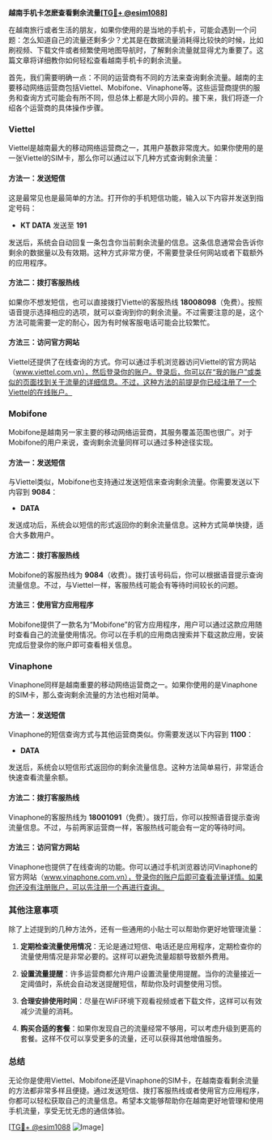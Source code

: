 **越南手机卡怎麽查看剩余流量[[TG💪+ @esim1088](https://t.me/s/esim1088)]**

在越南旅行或者生活的朋友，如果你使用的是当地的手机卡，可能会遇到一个问题：怎么知道自己的流量还剩多少？尤其是在数据流量消耗得比较快的时候，比如刷视频、下载文件或者频繁使用地图导航时，了解剩余流量就显得尤为重要了。这篇文章将详细教你如何轻松查看越南手机卡的剩余流量。

首先，我们需要明确一点：不同的运营商有不同的方法来查询剩余流量。越南的主要移动网络运营商包括Viettel、Mobifone、Vinaphone等。这些运营商提供的服务和查询方式可能会有所不同，但总体上都是大同小异的。接下来，我们将逐一介绍各个运营商的具体操作步骤。

### Viettel

Viettel是越南最大的移动网络运营商之一，其用户基数非常庞大。如果你使用的是一张Viettel的SIM卡，那么你可以通过以下几种方式查询剩余流量：

#### 方法一：发送短信
这是最常见也是最简单的方法。打开你的手机短信功能，输入以下内容并发送到指定号码：
- **KT DATA** 发送至 **191**
  
发送后，系统会自动回复一条包含你当前剩余流量的信息。这条信息通常会告诉你剩余的数据量以及有效期。这种方式非常方便，不需要登录任何网站或者下载额外的应用程序。

#### 方法二：拨打客服热线
如果你不想发短信，也可以直接拨打Viettel的客服热线 **18008098**（免费）。按照语音提示选择相应的选项，就可以查询到你的剩余流量。不过需要注意的是，这个方法可能需要一定的耐心，因为有时候客服电话可能会比较繁忙。

#### 方法三：访问官方网站
Viettel还提供了在线查询的方式。你可以通过手机浏览器访问Viettel的官方网站（www.viettel.com.vn），然后登录你的账户。登录后，你可以在“我的账户”或类似的页面找到关于流量的详细信息。不过，这种方法的前提是你已经注册了一个Viettel的在线账户。

### Mobifone

Mobifone是越南另一家主要的移动网络运营商，其服务覆盖范围也很广。对于Mobifone的用户来说，查询剩余流量同样可以通过多种途径实现。

#### 方法一：发送短信
与Viettel类似，Mobifone也支持通过发送短信来查询剩余流量。你需要发送以下内容到 **9084**：
- **DATA**

发送成功后，系统会以短信的形式返回你的剩余流量信息。这种方式简单快捷，适合大多数用户。

#### 方法二：拨打客服热线
Mobifone的客服热线为 **9084**（收费）。拨打该号码后，你可以根据语音提示查询流量信息。不过，与Viettel一样，客服热线可能会有等待时间较长的问题。

#### 方法三：使用官方应用程序
Mobifone提供了一款名为“Mobifone”的官方应用程序，用户可以通过这款应用随时查看自己的流量使用情况。你可以在手机的应用商店搜索并下载这款应用，安装完成后登录你的账户即可查看相关信息。

### Vinaphone

Vinaphone同样是越南重要的移动网络运营商之一。如果你使用的是Vinaphone的SIM卡，那么查询剩余流量的方法也相对简单。

#### 方法一：发送短信
Vinaphone的短信查询方式与其他运营商类似。你需要发送以下内容到 **1100**：
- **DATA**

发送后，系统会以短信形式返回你的剩余流量信息。这种方法简单易行，非常适合快速查看流量余额。

#### 方法二：拨打客服热线
Vinaphone的客服热线为 **18001091**（免费）。拨打后，你可以按照语音提示查询流量信息。不过，与前两家运营商一样，客服热线可能会有一定的等待时间。

#### 方法三：访问官方网站
Vinaphone也提供了在线查询的功能。你可以通过手机浏览器访问Vinaphone的官方网站（www.vinaphone.com.vn），登录你的账户后即可查看流量详情。如果你还没有注册账户，可以先注册一个再进行查询。

### 其他注意事项

除了上述提到的几种方法外，还有一些通用的小贴士可以帮助你更好地管理流量：

1. **定期检查流量使用情况**：无论是通过短信、电话还是应用程序，定期检查你的流量使用情况是非常必要的。这样可以避免流量超额导致额外费用。
   
2. **设置流量提醒**：许多运营商都允许用户设置流量使用提醒。当你的流量接近一定阈值时，系统会自动发送提醒短信，帮助你及时调整使用习惯。

3. **合理安排使用时间**：尽量在WiFi环境下观看视频或者下载文件，这样可以有效减少流量的消耗。

4. **购买合适的套餐**：如果你发现自己的流量经常不够用，可以考虑升级到更高的套餐。这样不仅可以享受更多的流量，还可以获得其他增值服务。

### 总结

无论你是使用Viettel、Mobifone还是Vinaphone的SIM卡，在越南查看剩余流量的方法都非常多样且便捷。通过发送短信、拨打客服热线或者使用官方应用程序，你都可以轻松获取自己的流量信息。希望本文能够帮助你在越南更好地管理和使用手机流量，享受无忧无虑的通信体验。

[[TG💪+ @esim1088](https://t.me/s/esim1088) ![Image](https://i.postimg.cc/4NQfJmqS/Snipaste-2025-05-13-00-14-12.png)]